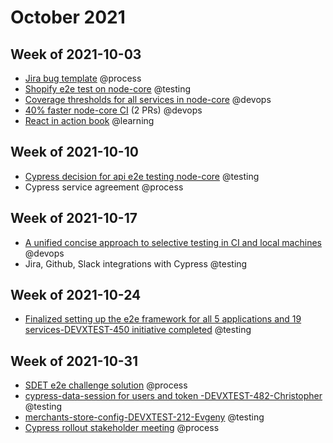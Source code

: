 # October 2021

## Week of 2021-10-03

- [Jira bug template](https://helloextend.atlassian.net/browse/TESTING-80) @process
- [Shopify e2e test on node-core](https://github.com/helloextend/node-core/pull/5760) @testing
- [Coverage thresholds for all services in node-core](https://github.com/helloextend/node-core/pull/5830) @devops
- [40% faster node-core CI](https://github.com/helloextend/node-core/pull/5821) (2 PRs) @devops
- [React in action book](https://www.manning.com/books/react-in-action) @learning

## Week of 2021-10-10

- [Cypress decision for api e2e testing node-core](https://github.com/helloextend/node-core/pull/5879) @testing
- Cypress service agreement @process

## Week of 2021-10-17

- [A unified concise approach to selective testing in CI and local machines](https://dev.to/muratkeremozcan/the-32-ways-of-selective-testing-with-cypress-a-unified-concise-approach-to-selective-testing-in-ci-and-local-machines-1c19) @devops
- Jira, Github, Slack integrations with Cypress @testing

## Week of 2021-10-24

- [Finalized setting up the e2e framework for all 5 applications and 19 services-DEVXTEST-450 initiative completed](https://dashboard.cypress.io/organizations/8304bc37-fa4d-4d3e-b11c-d8cc881b1591/projects) @testing

## Week of 2021-10-31

- [SDET e2e challenge solution](https://github.com/helloextend/e2e-challenge-murat) @process
- [cypress-data-session for users and token -DEVXTEST-482-Christopher](https://github.com/helloextend/node-core/pull/6159) @testing
- [merchants-store-config-DEVXTEST-212-Evgeny](https://github.com/helloextend/client/pull/2562#event-5559080828) @testing
- [Cypress rollout stakeholder meeting](https://mail.google.com/mail/u/0/#imp/FMfcgzGlkjdkBlfMGCwcDgjpDvNhRxWL?projector=1) @process
